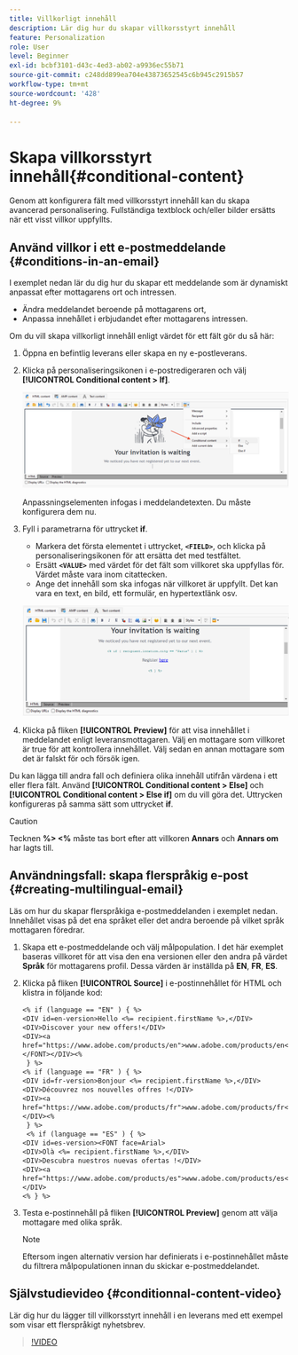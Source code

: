 ```yaml
---
title: Villkorligt innehåll
description: Lär dig hur du skapar villkorsstyrt innehåll
feature: Personalization
role: User
level: Beginner
exl-id: bcbf3101-d43c-4ed3-ab02-a9936ec55b71
source-git-commit: c248dd899ea704e43873652545c6b945c2915b57
workflow-type: tm+mt
source-wordcount: '428'
ht-degree: 9%

---
```


# Skapa villkorsstyrt innehåll{#conditional-content}

Genom att konfigurera fält med villkorsstyrt innehåll kan du skapa avancerad personalisering. Fullständiga textblock och/eller bilder ersätts när ett visst villkor uppfyllts.


## Använd villkor i ett e-postmeddelande {#conditions-in-an-email}

I exemplet nedan lär du dig hur du skapar ett meddelande som är dynamiskt anpassat efter mottagarens ort och intressen.

* Ändra meddelandet beroende på mottagarens ort,
* Anpassa innehållet i erbjudandet efter mottagarens intressen.

Om du vill skapa villkorligt innehåll enligt värdet för ett fält gör du så här:

1. Öppna en befintlig leverans eller skapa en ny e-postleverans.
1. Klicka på personaliseringsikonen i e-postredigeraren och välj **[!UICONTROL Conditional content > If]**.

   ![Infoga ett villkor](assets/condition-insert.png)

   Anpassningselementen infogas i meddelandetexten. Du måste konfigurera dem nu.

1. Fyll i parametrarna för uttrycket **if**.

   * Markera det första elementet i uttrycket, **`<FIELD>`**, och klicka på personaliseringsikonen för att ersätta det med testfältet.
   * Ersätt **`<VALUE>`** med värdet för det fält som villkoret ska uppfyllas för. Värdet måste vara inom citattecken.
   * Ange det innehåll som ska infogas när villkoret är uppfyllt. Det kan vara en text, en bild, ett formulär, en hypertextlänk osv.

   ![Villkor i ett e-postmeddelande](assets/condition-in-email.png)

1. Klicka på fliken **[!UICONTROL Preview]** för att visa innehållet i meddelandet enligt leveransmottagaren. Välj en mottagare som villkoret är true för att kontrollera innehållet. Välj sedan en annan mottagare som det är falskt för och försök igen.

Du kan lägga till andra fall och definiera olika innehåll utifrån värdena i ett eller flera fält. Använd **[!UICONTROL Conditional content > Else]** och **[!UICONTROL Conditional content > Else if]** om du vill göra det. Uttrycken konfigureras på samma sätt som uttrycket **if**.

>[!CAUTION]
>
>Tecknen **%> &lt;%** måste tas bort efter att villkoren **Annars** och **Annars om** har lagts till.


## Användningsfall: skapa flerspråkig e-post {#creating-multilingual-email}

Läs om hur du skapar flerspråkiga e-postmeddelanden i exemplet nedan. Innehållet visas på det ena språket eller det andra beroende på vilket språk mottagaren föredrar.

1. Skapa ett e-postmeddelande och välj målpopulation. I det här exemplet baseras villkoret för att visa den ena versionen eller den andra på värdet **Språk** för mottagarens profil. Dessa värden är inställda på **EN**, **FR**, **ES**.
1. Klicka på fliken **[!UICONTROL Source]** i e-postinnehållet för HTML och klistra in följande kod:

   ```
   <% if (language == "EN" ) { %>
   <DIV id=en-version>Hello <%= recipient.firstName %>,</DIV>
   <DIV>Discover your new offers!</DIV>
   <DIV><a href="https://www.adobe.com/products/en">www.adobe.com/products/en</A></FONT></DIV><%
    } %>
   <% if (language == "FR" ) { %>
   <DIV id=fr-version>Bonjour <%= recipient.firstName %>,</DIV>
   <DIV>Découvrez nos nouvelles offres !</DIV>
   <DIV><a href="https://www.adobe.com/products/fr">www.adobe.com/products/fr</A></DIV><%
    } %>
    <% if (language == "ES" ) { %>
   <DIV id=es-version><FONT face=Arial>
   <DIV>Olà <%= recipient.firstName %>,</DIV>
   <DIV>Descubra nuestros nuevas ofertas !</DIV>
   <DIV><a href="https://www.adobe.com/products/es">www.adobe.com/products/es</A></DIV>
   <% } %>
   ```

1. Testa e-postinnehåll på fliken **[!UICONTROL Preview]** genom att välja mottagare med olika språk.

   >[!NOTE]
   >
   >Eftersom ingen alternativ version har definierats i e-postinnehållet måste du filtrera målpopulationen innan du skickar e-postmeddelandet.

## Självstudievideo {#conditionnal-content-video}

Lär dig hur du lägger till villkorsstyrt innehåll i en leverans med ett exempel som visar ett flerspråkigt nyhetsbrev.

>[!VIDEO](https://video.tv.adobe.com/v/3446715?quality=12&captions=swe)
